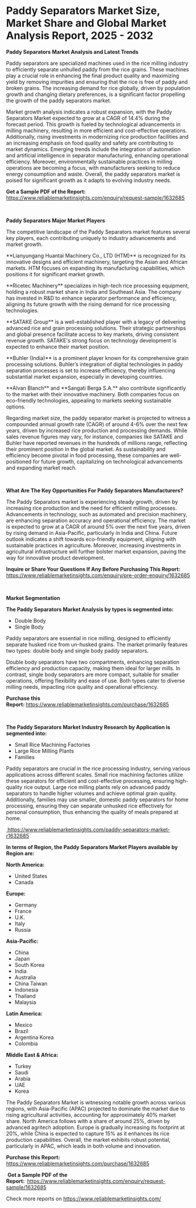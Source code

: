 <p><h1>Paddy Separators Market Size, Market Share and Global Market Analysis Report, 2025 - 2032</h1></p><p><strong>Paddy Separators Market Analysis and Latest Trends</strong></p>
<p><p>Paddy separators are specialized machines used in the rice milling industry to efficiently separate unhulled paddy from the rice grains. These machines play a crucial role in enhancing the final product quality and maximizing yield by removing impurities and ensuring that the rice is free of paddy and broken grains. The increasing demand for rice globally, driven by population growth and changing dietary preferences, is a significant factor propelling the growth of the paddy separators market.</p><p>Market growth analysis indicates a robust expansion, with the Paddy Separators Market expected to grow at a CAGR of 14.4% during the forecast period. This growth is fueled by technological advancements in milling machinery, resulting in more efficient and cost-effective operations. Additionally, rising investments in modernizing rice production facilities and an increasing emphasis on food quality and safety are contributing to market dynamics. Emerging trends include the integration of automation and artificial intelligence in separator manufacturing, enhancing operational efficiency. Moreover, environmentally sustainable practices in milling operations are becoming a focus, with manufacturers seeking to reduce energy consumption and waste. Overall, the paddy separators market is poised for significant growth as it adapts to evolving industry needs.</p></p>
<p><strong>Get a Sample PDF of the Report:&nbsp;</strong> <a href="https://www.reliablemarketinsights.com/enquiry/request-sample/1632685?utm_campaign=2631&utm_medium=2&utm_source=Github&utm_content=ia&utm_term=29032025&utm_id=paddy-separators">https://www.reliablemarketinsights.com/enquiry/request-sample/1632685</a></p>
<p>&nbsp;</p>
<p><strong>Paddy Separators Major Market Players</strong></p>
<p><p>The competitive landscape of the Paddy Separators market features several key players, each contributing uniquely to industry advancements and market growth. </p><p>**Lianyungang Huantai Machinery Co., LTD (HTM)** is recognized for its innovative designs and efficient machinery, targeting the Asian and African markets. HTM focuses on expanding its manufacturing capabilities, which positions it for significant market growth.</p><p>**Ricetec Machinery** specializes in high-tech rice processing equipment, holding a robust market share in India and Southeast Asia. The company has invested in R&D to enhance separator performance and efficiency, aligning its future growth with the rising demand for rice processing technologies.</p><p>**SATAKE Group** is a well-established player with a legacy of delivering advanced rice and grain processing solutions. Their strategic partnerships and global presence facilitate access to key markets, driving consistent revenue growth. SATAKE's strong focus on technology development is expected to enhance their market position.</p><p>**Buhler (India)** is a prominent player known for its comprehensive grain processing solutions. Buhler’s integration of digital technologies in paddy separation processes is set to increase efficiency, thereby influencing substantial market expansion, especially in developing countries.</p><p>**Alvan Blanch** and **Sangati Berga S.A.** also contribute significantly to the market with their innovative machinery. Both companies focus on eco-friendly technologies, appealing to markets seeking sustainable options.</p><p>Regarding market size, the paddy separator market is projected to witness a compounded annual growth rate (CAGR) of around 4-6% over the next few years, driven by increased rice production and processing demands. While sales revenue figures may vary, for instance, companies like SATAKE and Buhler have reported revenues in the hundreds of millions range, reflecting their prominent position in the global market. As sustainability and efficiency become pivotal in food processing, these companies are well-positioned for future growth, capitalizing on technological advancements and expanding market reach.</p></p>
<p>&nbsp;</p>
<p><strong>What Are The Key Opportunities For Paddy Separators Manufacturers?</strong></p>
<p><p>The Paddy Separators market is experiencing steady growth, driven by increasing rice production and the need for efficient milling processes. Advancements in technology, such as automated and precision machinery, are enhancing separation accuracy and operational efficiency. The market is expected to grow at a CAGR of around 5% over the next five years, driven by rising demand in Asia-Pacific, particularly in India and China. Future outlook indicates a shift towards eco-friendly equipment, aligning with sustainable practices in agriculture. Moreover, increasing investments in agricultural infrastructure will further bolster market expansion, paving the way for innovative product development.</p></p>
<p><strong>Inquire or Share Your Questions If Any Before Purchasing This Report:</strong> <a href="https://www.reliablemarketinsights.com/enquiry/pre-order-enquiry/1632685?utm_campaign=2631&utm_medium=2&utm_source=Github&utm_content=ia&utm_term=29032025&utm_id=paddy-separators">https://www.reliablemarketinsights.com/enquiry/pre-order-enquiry/1632685</a></p>
<p>&nbsp;</p>
<p><strong>Market Segmentation</strong></p>
<p><strong>The Paddy Separators Market Analysis by types is segmented into:</strong></p>
<p><ul><li>Double Body</li><li>Single Body</li></ul></p>
<p><p>Paddy separators are essential in rice milling, designed to efficiently separate husked rice from un-husked grains. The market primarily features two types: double body and single body paddy separators. </p><p>Double body separators have two compartments, enhancing separation efficiency and production capacity, making them ideal for larger mills. In contrast, single body separators are more compact, suitable for smaller operations, offering flexibility and ease of use. Both types cater to diverse milling needs, impacting rice quality and operational efficiency.</p></p>
<p><strong>Purchase this Report:&nbsp;</strong><a href="https://www.reliablemarketinsights.com/purchase/1632685?utm_campaign=2631&utm_medium=2&utm_source=Github&utm_content=ia&utm_term=29032025&utm_id=paddy-separators">https://www.reliablemarketinsights.com/purchase/1632685</a></p>
<p>&nbsp;</p>
<p><strong>The Paddy Separators Market Industry Research by Application is segmented into:</strong></p>
<p><ul><li>Small Rice Machining Factories</li><li>Large Rice Milling Plants</li><li>Families</li></ul></p>
<p><p>Paddy separators are crucial in the rice processing industry, serving various applications across different scales. Small rice machining factories utilize these separators for efficient and cost-effective processing, ensuring high-quality rice output. Large rice milling plants rely on advanced paddy separators to handle higher volumes and achieve optimal grain quality. Additionally, families may use smaller, domestic paddy separators for home processing, ensuring they can separate unhusked rice effectively for personal consumption, thus enhancing the quality of meals prepared at home.</p></p>
<p><a href="https://www.reliablemarketinsights.com/paddy-separators-market-r1632685?utm_campaign=2631&utm_medium=2&utm_source=Github&utm_content=ia&utm_term=29032025&utm_id=paddy-separators">&nbsp;https://www.reliablemarketinsights.com/paddy-separators-market-r1632685</a></p>
<p><strong>In terms of Region, the Paddy Separators Market Players available by Region are:</strong></p>
<p>
    <p> <strong> North America: </strong>
        <ul>
            <li>United States</li>
            <li>Canada</li>
        </ul>
        </p> 
    <p> <strong> Europe: </strong>
        <ul>
            <li>Germany</li>
            <li>France</li>
            <li>U.K.</li>
            <li>Italy</li>
            <li>Russia</li>
        </ul>
        </p> 
    <p> <strong> Asia-Pacific: </strong>
        <ul>
            <li>China</li>
            <li>Japan</li>
            <li>South Korea</li>
            <li>India</li>
            <li>Australia</li>
            <li>China Taiwan</li>
            <li>Indonesia</li>
            <li>Thailand</li>
            <li>Malaysia</li>
        </ul>
        </p> 
    <p> <strong> Latin America: </strong>
        <ul>
            <li>Mexico</li>
            <li>Brazil</li>
            <li>Argentina Korea</li>
            <li>Colombia</li>
        </ul>
        </p> 
    <p> <strong> Middle East & Africa: </strong>
        <ul>
            <li>Turkey</li>
            <li>Saudi</li>
            <li>Arabia</li>
            <li>UAE</li>
            <li>Korea</li>
        </ul>
    </p>
    </p>
<p><p>The Paddy Separators Market is witnessing notable growth across various regions, with Asia-Pacific (APAC) projected to dominate the market due to rising agricultural activities, accounting for approximately 40% market share. North America follows with a share of around 25%, driven by advanced agritech adoption. Europe is gradually increasing its footprint at 20%, while China is expected to capture 15% as it enhances its rice production capabilities. Overall, the market exhibits robust potential, particularly in APAC, which leads in both volume and innovation.</p></p>
<p><strong>Purchase this Report: </strong><a href="https://www.reliablemarketinsights.com/purchase/1632685?utm_campaign=2631&utm_medium=2&utm_source=Github&utm_content=ia&utm_term=29032025&utm_id=paddy-separators">https://www.reliablemarketinsights.com/purchase/1632685</a></p>
<p>&nbsp;<strong>Get a Sample PDF of the Report:&nbsp;&nbsp;</strong><a href="https://www.reliablemarketinsights.com/enquiry/request-sample/1632685?utm_campaign=2631&utm_medium=2&utm_source=Github&utm_content=ia&utm_term=29032025&utm_id=paddy-separators">https://www.reliablemarketinsights.com/enquiry/request-sample/1632685</a></p>
<p><strong></strong></p>
<p>Check more reports on <a href="https://www.reliablemarketinsights.com/?utm_campaign=2631&utm_medium=2&utm_source=Github&utm_content=ia&utm_term=29032025&utm_id=paddy-separators">https://www.reliablemarketinsights.com/</a></p>